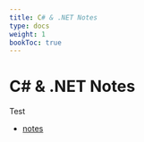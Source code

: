 ```yaml
---
title: C# & .NET Notes
type: docs
weight: 1
bookToc: true
---
```


# C# & .NET Notes

Test

* [notes](/notes)